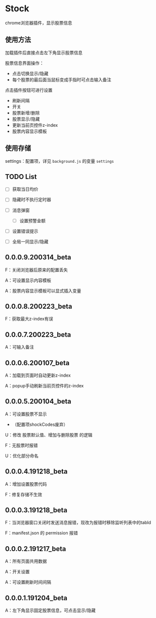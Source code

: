 # Stock

chrome浏览器插件，显示股票信息



## 使用方法

加载插件后直接点击左下角显示股票信息

股票信息界面操作：

- 点击切换显示/隐藏
- 每个股票的最后面当鼠标变成手指时可点击输入备注

点击插件按钮可进行设置

- 刷新间隔
- 开关
- 股票新增/删除
- 股票显示/隐藏
- 更新当前页控件z-index
- 股票内容显示模板



## 使用存储

settings：配置项，详见 `background.js` 的变量 `settings`



## TODO List

- [ ] 获取当日均价
- [ ] 隐藏时不执行定时器
- [ ] 消息弹窗
  - [ ] 设置预警金额
- [ ] 设置错误提示
- [ ] 全局一同显示/隐藏



## 0.0.0.9.200314_beta

F：关闭浏览器后原来的配置丢失

A：可设置显示内容模板

A：股票内容显示模板可以显式插入变量

## 0.0.0.8.200223_beta

F：获取最大z-index有误

## 0.0.0.7.200223_beta

A：可输入备注

## 0.0.0.6.200107_beta

A：加载到页面时自动更新z-index

A：popup手动刷新当前页控件的z-index

## 0.0.0.5.200104_beta

A：可设置股票不显示

- （配置项shockCodes废弃）

U：修改 股票默认值、增加与删除股票 的逻辑

F：无股票时报错

U：优化部分命名

## 0.0.0.4.191218_beta

A：增加设置股票代码

F：修复存储不生效

## 0.0.0.3.191218_beta

F：当浏览器窗口关闭时发送消息报错，现改为报错时移除监听列表中的tabId

F：manifest.json 的 permission 报错



## 0.0.0.2.191217_beta

A：所有页面共用数据

A：开关设置

A：可设置刷新时间间隔


## 0.0.0.1.191204_beta

A：左下角显示固定股票信息，可点击显示/隐藏

